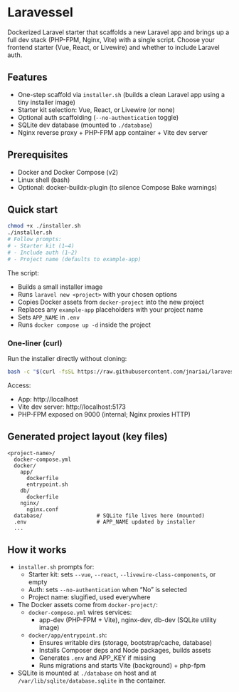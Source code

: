 # Laravessel

Dockerized Laravel starter that scaffolds a new Laravel app and brings up a full dev stack (PHP-FPM, Nginx, Vite) with a single script. Choose your frontend starter (Vue, React, or Livewire) and whether to include Laravel auth.

## Features
- One-step scaffold via `installer.sh` (builds a clean Laravel app using a tiny installer image)
- Starter kit selection: Vue, React, or Livewire (or none)
- Optional auth scaffolding (`--no-authentication` toggle)
- SQLite dev database (mounted to `./database`)
- Nginx reverse proxy + PHP-FPM app container + Vite dev server

## Prerequisites
- Docker and Docker Compose (v2)
- Linux shell (bash)
- Optional: docker-buildx-plugin (to silence Compose Bake warnings)

## Quick start
```bash
chmod +x ./installer.sh
./installer.sh
# Follow prompts:
# - Starter kit (1–4)
# - Include auth (1–2)
# - Project name (defaults to example-app)
```
The script:
- Builds a small installer image
- Runs `laravel new <project>` with your chosen options
- Copies Docker assets from `docker-project` into the new project
- Replaces any `example-app` placeholders with your project name
- Sets `APP_NAME` in `.env`
- Runs `docker compose up -d` inside the project

### One-liner (curl)
Run the installer directly without cloning:

```bash
bash -c "$(curl -fsSL https://raw.githubusercontent.com/jnariai/laravessel/main/installer.sh)"
```

Access:
- App: http://localhost
- Vite dev server: http://localhost:5173
- PHP-FPM exposed on 9000 (internal; Nginx proxies HTTP)

## Generated project layout (key files)
```
<project-name>/
  docker-compose.yml
  docker/
    app/
      dockerfile
      entrypoint.sh
    db/
      dockerfile
    nginx/
      nginx.conf
  database/                 # SQLite file lives here (mounted)
  .env                      # APP_NAME updated by installer
  ...
```

## How it works
- `installer.sh` prompts for:
  - Starter kit: sets `--vue`, `--react`, `--livewire-class-components`, or empty
  - Auth: sets `--no-authentication` when “No” is selected
  - Project name: slugified, used everywhere
- The Docker assets come from `docker-project/`:
  - `docker-compose.yml` wires services:
    - app-dev (PHP-FPM + Vite), nginx-dev, db-dev (SQLite utility image)
  - `docker/app/entrypoint.sh`:
    - Ensures writable dirs (storage, bootstrap/cache, database)
    - Installs Composer deps and Node packages, builds assets
    - Generates `.env` and APP_KEY if missing
    - Runs migrations and starts Vite (background) + php-fpm
- SQLite is mounted at `./database` on host and at `/var/lib/sqlite/database.sqlite` in the container.
